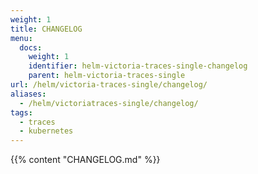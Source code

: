 ```yaml
---
weight: 1
title: CHANGELOG
menu:
  docs:
    weight: 1
    identifier: helm-victoria-traces-single-changelog
    parent: helm-victoria-traces-single
url: /helm/victoria-traces-single/changelog/
aliases:
  - /helm/victoriatraces-single/changelog/
tags:
  - traces
  - kubernetes
---
```

{{% content "CHANGELOG.md" %}}
